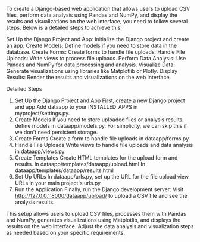 To create a Django-based web application that allows users to upload CSV files, perform data analysis using Pandas and NumPy, and display the results and visualizations on the web interface, you need to follow several steps. Below is a  detailed steps to achieve this:


Set Up the Django Project and App: Initialize the Django project and create an app.
Create Models: Define models if you need to store data in the database.
Create Forms: Create forms to handle file uploads.
Handle File Uploads: Write views to process file uploads.
Perform Data Analysis: Use Pandas and NumPy for data processing and analysis.
Visualize Data: Generate visualizations using libraries like Matplotlib or Plotly.
Display Results: Render the results and visualizations on the web interface.


Detailed Steps
1. Set Up the Django Project and App
First, create a new Django project and app
Add dataapp to your INSTALLED_APPS in myproject/settings.py.
2. Create Models
If you need to store uploaded files or analysis results, define models in dataapp/models.py. For simplicity, we can skip this if we don't need persistent storage.
3. Create Forms
Create a form to handle file uploads in dataapp/forms.py
4. Handle File Uploads
Write views to handle file uploads and data analysis in dataapp/views.py
5. Create Templates
Create HTML templates for the upload form and results.
In dataapp/templates/dataapp/upload.html
In dataapp/templates/dataapp/results.html
6. Set Up URLs
In dataapp/urls.py, set up the URL for the file upload view
 URLs in your main project's urls.py
 7. Run the Application
Finally, run the Django development server:
Visit http://127.0.0.1:8000/dataapp/upload/ to upload a CSV file and see the analysis results.

This setup allows users to upload CSV files, processes them with Pandas and NumPy, generates visualizations using Matplotlib, and displays the results on the web interface. Adjust the data analysis and visualization steps as needed based on your specific requirements.